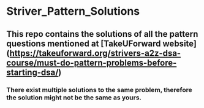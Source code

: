 # Striver_Pattern_Solutions
## This repo contains the solutions of all the pattern questions mentioned at [TakeUForward website] (https://takeuforward.org/strivers-a2z-dsa-course/must-do-pattern-problems-before-starting-dsa/)
### There exist multiple solutions to the same problem, therefore the solution might not be the same as yours.

